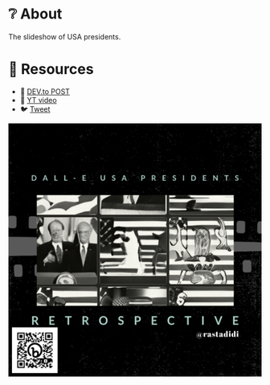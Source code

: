 # ❔ About

The slideshow of USA presidents.

# 🔖 Resources

- 📝 [DEV.to POST](https://dev.to/adriens/dall-e-mini-hand-made-usa-presidents-2gj6)
- 🎦 [YT video](https://youtu.be/49uAKyAVNX8)
- 🐦 [Tweet](https://twitter.com/rastadidi/status/1543691490274119681)


![](img/COVER.png)
